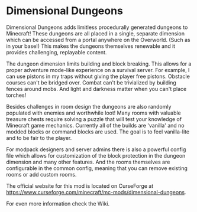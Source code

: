 # Dimensional Dungeons
Dimensional Dungeons adds limitless procedurally generated dungeons to Minecraft! These dungeons are all placed in a single, separate dimension which can be accessed from a portal anywhere on the Overworld. (Such as in your base!) This makes the dungeons themselves renewable and it provides challenging, replayable content.

The dungeon dimension limits building and block breaking. This allows for a proper adventure mode-like experience on a survival server. For example, I can use pistons in my traps without giving the player free pistons. Obstacle courses can't be bridged over. Combat can't be trivialized by building fences around mobs. And light and darkness matter when you can't place torches!

Besides challenges in room design the dungeons are also randomly populated with enemies and worthwhile loot! Many rooms with valuable treasure chests require solving a puzzle that will test your knowledge of Minecraft game mechanics. Currently all of the builds are 'vanilla' and no modded blocks or command blocks are used. The goal is to feel vanilla-lite and to be fair to the player.

For modpack designers and server admins there is also a powerful config file which allows for customization of the block protection in the dungeon dimension and many other features. And the rooms themselves are configurable in the common config, meaning that you can remove existing rooms or add custom rooms. 

The official website for this mod is located on CurseForge at https://www.curseforge.com/minecraft/mc-mods/dimensional-dungeons.

For even more information check the Wiki.
